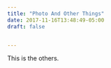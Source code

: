 ```yaml
---
title: "Photo And Other Things"
date: 2017-11-16T13:48:49-05:00
draft: false


---
```


This is the others.


